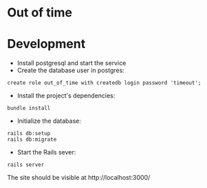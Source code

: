 # Out of time

# Development

* Install postgresql and start the service
* Create the database user in postgres:

 ```
 create role out_of_time with createdb login password 'timeout';
 ```

* Install the project's dependencies:
 ```
 bundle install
 ```

* Initialize the database:

 ```
 rails db:setup
 rails db:migrate
 ```

* Start the Rails sever:

 ```
 rails server
 ```

 The site should be visible at http://localhost:3000/
